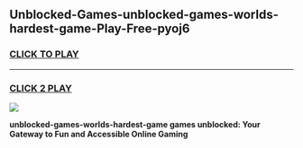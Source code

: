 
## Unblocked-Games-unblocked-games-worlds-hardest-game-Play-Free-pyoj6
<h3>
<a href="https://premium76.site?title=unblocked-games-worlds-hardest-game&ref=21A">CLICK TO PLAY</a></h3>
<hr>

<h3>
<a href="https://premium76.site?title=unblocked-games-worlds-hardest-game&ref=21A">CLICK 2 PLAY</a>
  
</h3>

<a href="https://premium76.site?title=unblocked-games-worlds-hardest-game&ref=21A"><img src="https://clearcache.store/games.png"></a>


**unblocked-games-worlds-hardest-game games unblocked: Your Gateway to Fun and Accessible Online Gaming**
